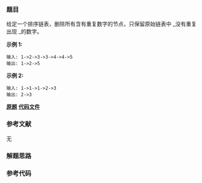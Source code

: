 ### 题目
给定一个排序链表，删除所有含有重复数字的节点，只保留原始链表中  _没有重复出现  _的数字。

**示例  1:**

    
    
    输入: 1->2->3->3->4->4->5
    输出: 1->2->5
    

**示例  2:**

    
    
    输入: 1->1->1->2->3
    输出: 2->3

 **[原题](https://leetcode-cn.com/problems/remove-duplicates-from-sorted-list-ii/)**    **[代码文件]()**


### 参考文献
无

### 解题思路




### 参考代码

```go


```




